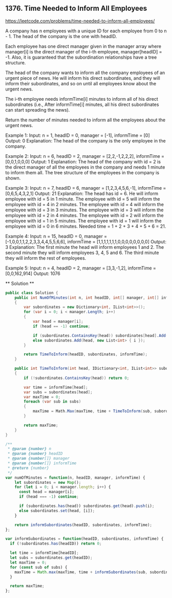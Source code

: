 ## 1376. Time Needed to Inform All Employees
https://leetcode.com/problems/time-needed-to-inform-all-employees/

A company has n employees with a unique ID for each employee from 0 to n - 1. The head of the company is the one with headID.

Each employee has one direct manager given in the manager array where manager[i] is the direct manager of the i-th employee, manager[headID] = -1. Also, it is guaranteed that the subordination relationships have a tree structure.

The head of the company wants to inform all the company employees of an urgent piece of news. He will inform his direct subordinates, and they will inform their subordinates, and so on until all employees know about the urgent news.

The i-th employee needs informTime[i] minutes to inform all of his direct subordinates (i.e., After informTime[i] minutes, all his direct subordinates can start spreading the news).

Return the number of minutes needed to inform all the employees about the urgent news.

Example 1:
  Input: n = 1, headID = 0, manager = [-1], informTime = [0]
  Output: 0
Explanation: The head of the company is the only employee in the company.

Example 2:
  Input: n = 6, headID = 2, manager = [2,2,-1,2,2,2], informTime = [0,0,1,0,0,0]
  Output: 1
Explanation: The head of the company with id = 2 is the direct manager of all the employees in the company and needs 1 minute to inform them all.
  The tree structure of the employees in the company is shown.

Example 3:
  Input: n = 7, headID = 6, manager = [1,2,3,4,5,6,-1], informTime = [0,6,5,4,3,2,1]
  Output: 21
Explanation: The head has id = 6. He will inform employee with id = 5 in 1 minute.
  The employee with id = 5 will inform the employee with id = 4 in 2 minutes.
  The employee with id = 4 will inform the employee with id = 3 in 3 minutes.
  The employee with id = 3 will inform the employee with id = 2 in 4 minutes.
  The employee with id = 2 will inform the employee with id = 1 in 5 minutes.
  The employee with id = 1 will inform the employee with id = 0 in 6 minutes.
  Needed time = 1 + 2 + 3 + 4 + 5 + 6 = 21.

Example 4:
  Input: n = 15, headID = 0, manager = [-1,0,0,1,1,2,2,3,3,4,4,5,5,6,6], informTime = [1,1,1,1,1,1,1,0,0,0,0,0,0,0,0]
  Output: 3
Explanation: The first minute the head will inform employees 1 and 2.
  The second minute they will inform employees 3, 4, 5 and 6.
  The third minute they will inform the rest of employees.

Example 5:
  Input: n = 4, headID = 2, manager = [3,3,-1,2], informTime = [0,0,162,914]
  Output: 1076

** Solution **

```C#
public class Solution {
    public int NumOfMinutes(int n, int headID, int[] manager, int[] informTime)
    {
        var subordinates = new Dictionary<int, IList<int>>();
        for (var i = 0; i < manager.Length; i++)
        {
            var head = manager[i];
            if (head == -1) continue;

            if (subordinates.ContainsKey(head)) subordinates[head].Add(i);
            else subordinates.Add(head, new List<int> { i });
        }

        return TimeToInform(headID, subordinates, informTime);
    }

    public int TimeToInform(int head, IDictionary<int, IList<int>> subordinates, int[] informTime)
    {
        if (!subordinates.ContainsKey(head)) return 0;

        var time = informTime[head];
        var subs = subordinates[head];
        var maxTime = 0;
        foreach (var sub in subs)
        {
            maxTime = Math.Max(maxTime, time + TimeToInform(sub, subordinates, informTime));
        }

        return maxTime;
    }
}
```

```JavaScript
/**
 * @param {number} n
 * @param {number} headID
 * @param {number[]} manager
 * @param {number[]} informTime
 * @return {number}
 */
var numOfMinutes = function(n, headID, manager, informTime) {
    let subordinates = new Map();
    for (let i = 0; i < manager.length; i++) {
      const head = manager[i];
      if (head === -1) continue;

      if (subordinates.has(head)) subordinates.get(head).push(i);
      else subordinates.set(head, [i]);
    }

    return informSubordinates(headID, subordinates, informTime);
};

var informSubordinates = function(headID, subordinates, informTime) {
  if (!subordinates.has(headID)) return 0;

  let time = informTime[headID];
  let subs = subordinates.get(headID);
  let maxTime = 0;
  for (const sub of subs) {
    maxTime = Math.max(maxTime, time + informSubordinates(sub, subordinates, informTime));
  }

  return maxTime;
};
```